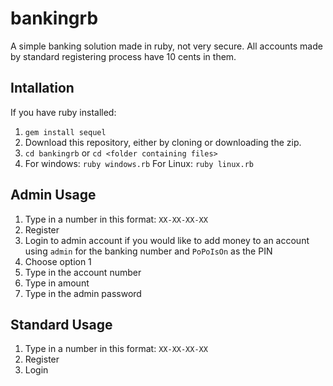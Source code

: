 <!--
Made by Brett Bender; 2017
-->
# bankingrb
A simple banking solution made in ruby, not very secure.
All accounts made by standard registering process have 10 cents in them.

## Intallation
If you have ruby installed:
1. `gem install sequel`
2. Download this repository, either by cloning or downloading the zip.
3. `cd bankingrb` or `cd <folder containing files>`
4. For windows: `ruby windows.rb` For Linux: `ruby linux.rb`

## Admin Usage
1. Type in a number in this format: `XX-XX-XX-XX`
2. Register
3. Login to admin account if you would like to add money to an account using `admin` for the banking number and `PoPoIsOn` as the PIN
4. Choose option 1
5. Type in the account number
6. Type in amount
7. Type in the admin password

## Standard Usage
1. Type in a number in this format: `XX-XX-XX-XX`
2. Register
3. Login
